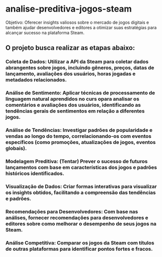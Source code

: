 # analise-preditiva-jogos-steam

Objetivo: Oferecer insights valiosos sobre o mercado de jogos digitais e também ajudar desenvolvedores e editores a otimizar suas estratégias para alcançar sucesso na plataforma Steam.


## O projeto busca realizar as etapas abaixo:

### Coleta de Dados: Utilizar a API da Steam para coletar dados abrangentes sobre jogos, incluindo gêneros, preços, datas de lançamento, avaliações dos usuários, horas jogadas e metadados relacionados.

### Análise de Sentimento: Aplicar técnicas de processamento de linguagem natural aprendidos no curs opara analisar os comentários e avaliações dos usuários, identificando as tendências gerais de sentimentos em relação a diferentes jogos.

### Análise de Tendências: Investigar padrões de popularidade e vendas ao longo do tempo, correlacionando-os com eventos específicos (como promoções, atualizações de jogos, eventos globais).

### Modelagem Preditiva: (Tentar) Prever o sucesso de futuros lançamentos com base em características dos jogos e padrões históricos identificados.

### Visualização de Dados: Criar formas interativas para visualizar os insights obtidos, facilitando a compreensão das tendências e padrões.

### Recomendações para Desenvolvedores: Com base nas análises, fornecer recomendações para desenvolvedores e editores sobre como melhorar o desempenho de seus jogos na Steam.

### Análise Competitiva: Comparar os jogos da Steam com títulos de outras plataformas para identificar pontos fortes e fracos.
